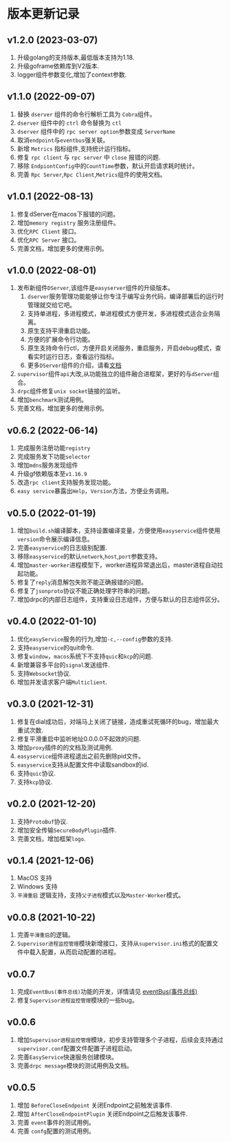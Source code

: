 # 版本更新记录

## v1.2.0 (2023-03-07)
1. 升级golang的支持版本,最低版本支持为1.18.
2. 升级goframe依赖库到V2版本.
3. logger组件参数变化,增加了context参数.


## v1.1.0 (2022-09-07)
1. 替换 `dserver` 组件的命令行解析工具为 `Cobra`组件。
2. `dserver` 组件中的 `ctrl` 命令替换为 `ctl`
3. `dserver` 组件中的 `rpc server option`参数变成 `ServerName`
4. 取消`endpoint`与`eventbus`强关联。
5. 新增 `Metrics` 指标组件,支持统计运行指标。
6. 修复 `rpc client` 与 `rpc server` 中 `close` 报错的问题.
7. 移除 `EndpiontConfig`中的`CountTime`参数，默认开启请求耗时统计。
8. 完善 `Rpc Server`,`Rpc Client`,`Metrics`组件的使用文档。

## v1.0.1 (2022-08-13)
1. 修复dServer在macos下报错的问题。
2. 增加`memory registry` 服务注册组件。
3. 优化`RPC Client` 接口。
4. 优化`RPC Server` 接口。
5. 完善文档，增加更多的使用示例。

## v1.0.0 (2022-08-01)
1. 发布新组件`DServer`,该组件是`easyserver`组件的升级版本。
   1. `dserver`服务管理功能能够让你专注于编写业务代码，编译部署后的运行时管理就交给它吧。
   2. 支持单进程，多进程模式，单进程模式方便开发，多进程模式适合业务隔离。
   3. 原生支持平滑重启功能。
   4. 方便的扩展命令行功能。
   5. 原生支持命令行ctl，方便开启关闭服务，重启服务，开启debug模式，查看实时运行日志，查看运行指标。
   6. 更多`DServer`组件的介绍，请看[文档](./dserver/readme.md)
2. `supervisor`组件`api`大改,从功能独立的组件融合进框架，更好的与`dServer`组合。
3. `drpc`组件修复`unix socket`链接的监听。
4. 增加`benchmark`测试用例。
5. 完善文档，增加更多的使用示例。


## v0.6.2 (2022-06-14)
1. 完成服务注册功能`registry`
2. 完成服务发下功能`selector`
3. 增加`mdns`服务发现组件
4. 升级gf依赖版本至`v1.16.9`
5. 改造`rpc client`支持服务发现功能。
6. `easy service`暴露出`Help`，`Version`方法，方便业务调用。

## v0.5.0 (2022-01-19)
1. 增加`build.sh`编译脚本，支持设置编译变量，方便使用`easyservice`组件使用`version`命令展示编译信息。
2. 完善`easyservice`的日志级别配置.
3. 移除`easyservice`的默认`network`,`host`,`port`参数支持。
4. 增加`master-worker`进程模型下，worker进程异常退出后，master进程自动拉起功能。
5. 修复了`reply`消息解包失败不能正确报错的问题。
6. 修复了`jsonproto`协议不能正确处理字符串的问题。
7. 增加drpc的内部日志组件，支持重设日志组件，方便与默认的日志组件区分。

## v0.4.0 (2022-01-10)
1. 优化`easyService`服务的行为,增加`-c,--config`参数的支持.
2. 支持`easyservice`的quit命令.
3. 修复`window`，`macos`系统下不支持`quic`和`kcp`的问题.
4. 新增兼容多平台的`signal`发送组件.
5. 支持`Websocket`协议.
6. 增加并发请求客户端`Multiclient`.

## v0.3.0 (2021-12-31)
1. 修复在dial成功后，对端马上关闭了链接，造成重试死循环的bug，增加最大重试次数.
2. 修复平滑重启中监听地址0.0.0.0不起效的问题.
3. 增加`proxy`插件的的文档及测试用例.
4. `easyservice`组件进程退出之前先删除pid文件。
5. `easyservice`支持从配置文件中读取sandbox的id.
6. 支持`quic`协议.
7. 支持`kcp`协议.

## v0.2.0 (2021-12-20)
1. 支持`ProtoBuf`协议.
2. 增加安全传输`SecureBodyPlugin`插件.
3. 完善文档，增加框架`logo`.

## v0.1.4 (2021-12-06)
1. MacOS 支持
2. Windows 支持
3. `平滑重启` 逻辑支持，支持`父子进程`模式以及`Master-Worker`模式。

## v0.0.8 (2021-10-22)

1. 完善`平滑重启`的逻辑。
2. `Supervisor进程监控管理`模块新增接口，支持从`supervisor.ini`格式的配置文件中载入配置，从而启动配置的进程。

## v0.0.7

1. 完成`EventBus(事件总线)`功能的开发，详情请见 [eventBus(事件总线)](component/eventBus.md)
2. 修复`Supervisor进程监控管理`模块的一些bug。

## v0.0.6

1. 增加`Supervisor进程监控管理`模块，初步支持管理多个子进程，后续会支持通过`supervisor.conf`配置文件配置子进程启动。
2. 完善`EasyService`快速服务创建模块。
3. 完善`drpc message`模块的测试用例及文档。

## v0.0.5

1. 增加 `BeforeCloseEndpoint` 关闭Endpoint之前触发该事件.
2. 增加 `AfterCloseEndpointPlugin` 关闭Endpoint之后触发该事件.
3. 完善 `event`事件的测试用例。
4. 完善 `confg`配置的测试用例。
